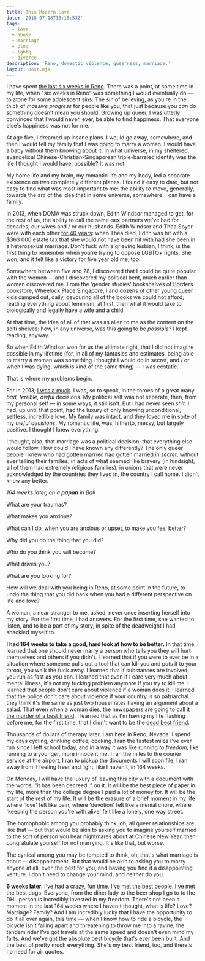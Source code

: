 ```yaml
---
title: This Modern Love
date: '2018-07-18T18:15:53Z'
tags: 
  - love
  - abuse
  - marriage
  - blog
  - lgbtq
  - divorce
description: 'Reno, domestic violence, queerness, marriage.'
layout: post.njk
---
```

I have spent [the last six weeks in Reno](https://www.neatorama.com/2014/02/11/How-Reno-Became-the-Divorce-Capital-of-the-World/). There was a point, at some time in my life, when "six weeks in Reno" was something I would eventually do — to atone for some adolescent sins. The sin of believing, as you're in the thick of _massive progress_ for people like you, that just because you _can_ do something doesn't mean you should. Growing up queer, I was utterly convinced that I would never, ever, be able to find happiness. That everyone else's happiness was not for me.

At age five, I dreamed up insane plans. I would go away, somewhere, and then I would tell my family that I was going to marry a woman. I would have a baby without them knowing about it. In what universe, in my sheltered, evangelical Chinese-Christian-Singaporean triple-barreled identity was the life I thought I would have, possible? It was not.

My home life and my brain, my romantic life and my body, led a separate existence on two completely different planes. I found it easy to date, but not easy to find what was most important to me: the ability to move, generally, towards the arc of the idea that in some universe, somewhere, I can have a family.

In 2013, when DOMA was struck down, Edith Windsor managed to get, for the rest of us, the ability to call the same-sex partners we've had for decades, our wives and / or our husbands. Edith Windsor and Thea Spyer were with each other [for 40 years](https://www.theguardian.com/world/2013/jun/26/edith-windsor-thea-spyer-doma): when Thea died, Edith was hit with a $363 000 estate tax that she would not have been hit with had she been in a heterosexual marriage. Don't fuck with a grieving lesbian, I think, is the first thing to remember when you're trying to oppose LGBTQ+ rights. She won, and it felt like a victory for five year old me, too.

Somewhere between five and 28, I discovered that I could be quite popular with the women — and I discovered my political bent, much earlier than women discovered me. From the 'gender studies' bookshelves of Borders bookstore, Wheelock Place Singapore, I and dozens of other young queer kids camped out, daily, devouring all of the books we could not afford; reading everything about feminism, at first, then what it would take to biologically and legally have a wife and a child.

At that time, the idea of all of that was as alien to me as the content on the scifi shelves: how, in any universe, was this going to be _possible_? I kept reading, anyway.

So when Edith Windsor won for us the ultimate right, that I did not imagine possible in my lifetime (for, in all of my fantasies and estimates, being able to marry a woman was something I thought I would do in secret, and / or when I was dying, which is kind of the same thing) — I was ecstatic.

That is where my problems begin.

For in 2013, [I was a muck](/posts/left-leaving/). I was, so to speak, in the throes of a great many _bad, terrible, awful_ decisions. My political self was not separate, then, from my personal self — in some ways, it still isn't. But I had never seen _shit_. I had, up until that point, had the luxury of only knowing unconditional, selfless, incredible love. My family was intact, and they loved me in spite of my _awful decisions_. My romantic life, was, hitherto, messy, but largely positive. I thought I knew everything.

I thought, also, that marriage was a political decision; that everything else would follow. How could I have known any differently? The only queer people I knew who had gotten married had gotten married _in secret_, without ever telling their families, in acts of what seemed like bravery (in hindsight, all of them had extremely religious families), in unions that were never acknowledged by the countries they lived in, the country I call home. I didn't know any better.

_164 weeks later, on a **papan** in Bali_

What are your traumas?

What makes you anxious?

What can I do, when you are anxious or upset, to make you feel better?

Why did you do the thing that you did?

Who do you think you will become?

What drives you?

What are you looking for?

How will we deal with you being in Reno, at some point in the future, to undo the thing that you did back when you had a different perspective on life and love?

A woman, a near stranger to me, asked, never once inserting herself into my story. For the first time, I had answers. For the first time, she wanted to listen, and to be a part of my story, in spite of the deadweight I had shackled myself to.

**I had 164 weeks to take a good, hard look at how to be better.** In that time, I learned that one should never marry a person who tells you they will hurt themselves and others if you didn't. I learned that if you were to ever be in a situation where someone pulls out a tool that can kill you and puts it to your throat, you walk the fuck away. I learned that if substances are involved, you run as fast as you can. I learned that even if I care very much about mental illness, it's not my fucking problem anymore if you try to kill me. I learned that people don't care about violence if a woman does it. I learned that the police don't care about violence if your country is so patriarchal they think it's the same as just two housemates having an argument about a salad. That even when a woman dies, the newspapers are going to call it [the murder of a best friend](https://www.straitstimes.com/singapore/courts-crime/woman-gets-12-12-years-for-killing-best-friend). I learned that as I'm having my life flashing before me, for the first time, that I didn't want to be the [dead
best friend](https://www.straitstimes.com/singapore/courts-crime/woman-gets-12-12-years-for-killing-best-friend).

Thousands of dollars of therapy later, I am here in Reno, Nevada. I spend my days cycling, drinking coffee, cooking. I ran the fastest miles I've ever run since I left school today, and in a way it was like running _to freedom_, like running to a younger, more innocent me. I ran the miles to the courier service at the airport, I ran to pickup the documents I will soon file, I ran away from it feeling freer and light, like I haven't, in 164 weeks.

On Monday, I will have the luxury of leaving this city with a document with the words, "it has been decreed.." on it. It will be the best piece of paper in my life, more than the college degree I paid a lot of money for. It will be the start of the rest of my life. It will be the erasure of a brief moment in my life where 'love' felt like pain, where 'devotion' felt like a menial chore, where 'keeping the person you're with alive' felt like a lonely, one way street.

The homophobic among you probably think, oh, all queer relationships are like that — but that would be akin to asking you to imagine yourself married to the sort of person you hear nightmares about at Chinese New Year, then congratulate yourself for not marrying. It's like that, but worse.

The cynical among you may be tempted to think, oh, that's what marriage is about — disappointment. But that would be akin to asking you to marry anyone at all, even the best for you, and having you find it a disappointing venture. I don't need to change your mind, and neither do you.

**6 weeks later.** I've had a crazy, fun time. I've met the best people. I've met the best dogs. Everyone, from the diner lady to the beer shop I go to to the DHL person is incredibly invested in my freedom. There's not been a moment in the last 164 weeks where I haven't thought, what is life? Love? Marriage? Family? And I am incredibly lucky that I have the opportunity to do it all over again, this time — when I know how to ride a bicycle, the bicycle isn't falling apart and threatening to throw me into a ravine, the tandem rider I've got travels at the same speed and doesn't even mind my farts. And we've got the absolute best bicycle that's ever been built. And the best of pretty much everything. She's my best friend, too, and there's no need for air quotes.